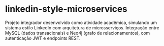 # linkedin-style-microservices
Projeto integrador desenvolvido como atividade acadêmica, simulando um sistema estilo LinkedIn com arquitetura de microsserviços. Integração entre MySQL (dados transacionais) e Neo4j (grafo de relacionamentos), com autenticação JWT e endpoints REST.

